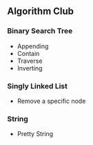## Algorithm Club

### Binary Search Tree
* Appending
* Contain
* Traverse
* Inverting

### Singly Linked List
* Remove a specific node

### String
* Pretty String

